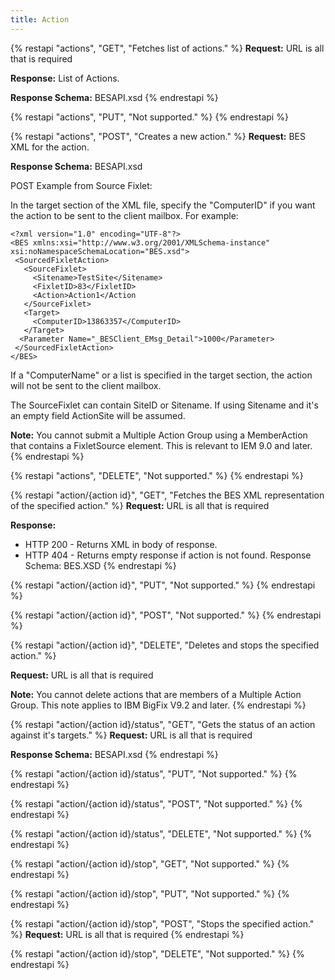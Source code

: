 ```yaml
---
title: Action
---
```


{% restapi "actions", "GET", "Fetches list of actions." %}
**Request:** URL is all that is required

**Response:** List of Actions.

**Response Schema:** BESAPI.xsd
{% endrestapi %}

{% restapi "actions", "PUT", "Not supported." %}
{% endrestapi %}

{% restapi "actions", "POST", "Creates a new action." %}
**Request:** BES XML for the action.

**Response Schema:** BESAPI.xsd

POST Example from Source Fixlet:

In the target section of the XML file, specify the "ComputerID" if you want the action to be sent to the client 
mailbox. For example:

```
<?xml version="1.0" encoding="UTF-8"?>
<BES xmlns:xsi="http://www.w3.org/2001/XMLSchema-instance" xsi:noNamespaceSchemaLocation="BES.xsd">
 <SourcedFixletAction>
   <SourceFixlet>
     <Sitename>TestSite</Sitename>
     <FixletID>83</FixletID>
     <Action>Action1</Action
   </SourceFixlet>
   <Target>
     <ComputerID>13863357</ComputerID>
   </Target>
  <Parameter Name="_BESClient_EMsg_Detail">1000</Parameter>
 </SourcedFixletAction>
</BES>
```

If a "ComputerName" or a list is specified in the target section, the action will not be sent to the client mailbox.

The SourceFixlet can contain SiteID or Sitename. If using Sitename and it's an empty field ActionSite will be assumed.

**Note:** You cannot submit a Multiple Action Group using a MemberAction that contains a FixletSource element. This is relevant to IEM 9.0 and later.
{% endrestapi %}

{% restapi "actions", "DELETE", "Not supported." %}
{% endrestapi %}

{% restapi "action/{action id}", "GET", "Fetches the BES XML representation of the specified action." %}
**Request:** URL is all that is required

**Response:** 
- HTTP 200 - Returns XML in body of response.
- HTTP 404 - Returns empty response if action is not found.
Response Schema: BES.XSD
{% endrestapi %}

{% restapi "action/{action id}", "PUT", "Not supported." %}
{% endrestapi %}

{% restapi "action/{action id}", "POST", "Not supported." %}
{% endrestapi %}

{% restapi "action/{action id}", "DELETE", "Deletes and stops the specified action." %}

**Request:** URL is all that is required

**Note:** You cannot delete actions that are members of a Multiple Action Group. This note applies to IBM BigFix V9.2 and later.
{% endrestapi %}

{% restapi "action/{action id}/status", "GET", "Gets the status of an action against it's targets." %}
**Request:** URL is all that is required

**Response Schema:** BESAPI.xsd
{% endrestapi %}

{% restapi "action/{action id}/status", "PUT", "Not supported." %}
{% endrestapi %}

{% restapi "action/{action id}/status", "POST", "Not supported." %}
{% endrestapi %}

{% restapi "action/{action id}/status", "DELETE", "Not supported." %}
{% endrestapi %}

{% restapi "action/{action id}/stop", "GET", "Not supported." %}
{% endrestapi %}

{% restapi "action/{action id}/stop", "PUT", "Not supported." %}
{% endrestapi %}

{% restapi "action/{action id}/stop", "POST", "Stops the specified action." %}
**Request:** URL is all that is required
{% endrestapi %}

{% restapi "action/{action id}/stop", "DELETE", "Not supported." %}
{% endrestapi %}